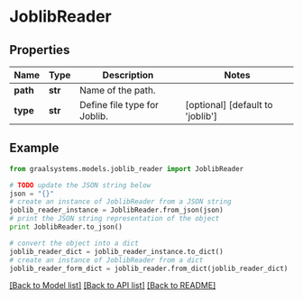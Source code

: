 # JoblibReader


## Properties

Name | Type | Description | Notes
------------ | ------------- | ------------- | -------------
**path** | **str** | Name of the path. | 
**type** | **str** | Define file type for Joblib. | [optional] [default to 'joblib']

## Example

```python
from graalsystems.models.joblib_reader import JoblibReader

# TODO update the JSON string below
json = "{}"
# create an instance of JoblibReader from a JSON string
joblib_reader_instance = JoblibReader.from_json(json)
# print the JSON string representation of the object
print JoblibReader.to_json()

# convert the object into a dict
joblib_reader_dict = joblib_reader_instance.to_dict()
# create an instance of JoblibReader from a dict
joblib_reader_form_dict = joblib_reader.from_dict(joblib_reader_dict)
```
[[Back to Model list]](../README.md#documentation-for-models) [[Back to API list]](../README.md#documentation-for-api-endpoints) [[Back to README]](../README.md)


